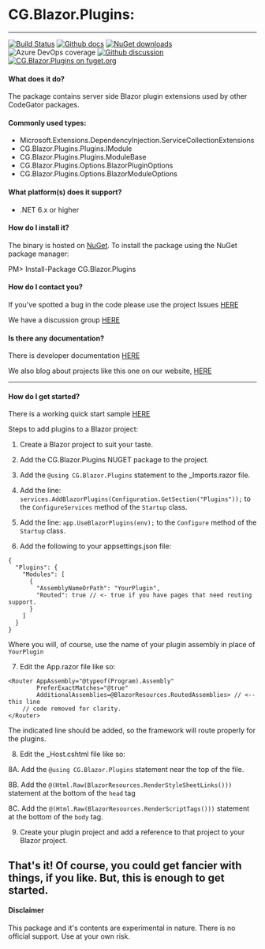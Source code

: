 # CG.Blazor.Plugins: 

---
[![Build Status](https://dev.azure.com/codegator/CG.Blazor.Plugins/_apis/build/status/CodeGator.CG.Blazor.Plugins?branchName=main)](https://dev.azure.com/codegator/CG.Blazor.Plugins/_build/latest?definitionId=67&branchName=main)
[![Github docs](https://img.shields.io/static/v1?label=Documentation&message=online&color=blue)](https://codegator.github.io/CG.Blazor.Plugins/index.html)
[![NuGet downloads](https://img.shields.io/nuget/dt/CG.Blazor.Plugins.svg?style=flat)](https://nuget.org/packages/CG.Blazor.Plugins)
![Azure DevOps coverage](https://img.shields.io/azure-devops/coverage/codegator/CG.Blazor.Plugins/67)
[![Github discussion](https://img.shields.io/badge/Discussion-online-blue)](https://github.com/CodeGator/CG.Blazor.Plugins/discussions)
[![CG.Blazor.Plugins on fuget.org](https://www.fuget.org/packages/CG.Blazor.Plugins/badge.svg)](https://www.fuget.org/packages/CG.Blazor.Plugins)

#### What does it do?
The package contains server side Blazor plugin extensions used by other CodeGator packages.

#### Commonly used types:
* Microsoft.Extensions.DependencyInjection.ServiceCollectionExtensions
* CG.Blazor.Plugins.Plugins.IModule
* CG.Blazor.Plugins.Plugins.ModuleBase
* CG.Blazor.Plugins.Options.BlazorPluginOptions
* CG.Blazor.Plugins.Options.BlazorModuleOptions

#### What platform(s) does it support?
* .NET 6.x or higher

#### How do I install it?
The binary is hosted on [NuGet](https://www.nuget.org/packages/CG.Blazor.Plugins). To install the package using the NuGet package manager:

PM> Install-Package CG.Blazor.Plugins

#### How do I contact you?
If you've spotted a bug in the code please use the project Issues [HERE](https://github.com/CodeGator/CG.Blazor.Plugins/issues)

We have a discussion group [HERE](https://github.com/CodeGator/CG.Blazor.Plugins/discussions)

#### Is there any documentation?
There is developer documentation [HERE](https://codegator.github.io/CG.Blazor.Plugins/)

We also blog about projects like this one on our website, [HERE](http://www.codegator.com)

---

#### How do I get started?

There is a working quick start sample [HERE](https://github.com/CodeGator/CG.Blazor.Plugins/tree/main/samples)

Steps to add plugins to a Blazor project:

1. Create a Blazor project to suit your taste.

2. Add the CG.Blazor.Plugins NUGET package to the project.

3. Add the `@using CG.Blazor.Plugins` statement to the _Imports.razor file.

4. Add the line: `services.AddBlazorPlugins(Configuration.GetSection("Plugins"));` to the `ConfigureServices` method of the `Startup` class.

5. Add the line: `app.UseBlazorPlugins(env);` to the `Configure` method of the `Startup` class.

6. Add the following to your appsettings.json file:

```
{
  "Plugins": {
    "Modules": [
      {
        "AssemblyNameOrPath": "YourPlugin",
        "Routed": true // <- true if you have pages that need routing support.
      }
    ]
  }
}
```

Where you will, of course, use the name of your plugin assembly in place of `YourPlugin`

7. Edit the App.razor file like so:

```
<Router AppAssembly="@typeof(Program).Assembly" 
        PreferExactMatches="@true"
        AdditionalAssemblies=@BlazorResources.RoutedAssemblies> // <-- this line
    // code removed for clarity.
</Router>
```

The indicated line should be added, so the framework will route properly for the plugins.

8. Edit the _Host.cshtml file like so:

8A. Add the `@using CG.Blazor.Plugins` statement near the top of the file.

8B. Add the `@(Html.Raw(BlazorResources.RenderStyleSheetLinks()))` statement at the bottom of the `head` tag

8C. Add the `@(Html.Raw(BlazorResources.RenderScriptTags()))` statement at the bottom of the `body` tag.

9. Create your plugin project and add a reference to that project to your Blazor project.

That's it! Of course, you could get fancier with things, if you like. But, this is enough to get started.
---
#### Disclaimer
This package and it's contents are experimental in nature. There is no official support. Use at your own risk.










